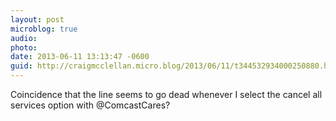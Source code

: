 ```yaml
---
layout: post
microblog: true
audio: 
photo: 
date: 2013-06-11 13:13:47 -0600
guid: http://craigmcclellan.micro.blog/2013/06/11/t344532934000250880.html
---
```

Coincidence that the line seems to go dead whenever I select the cancel all services option with @ComcastCares?
